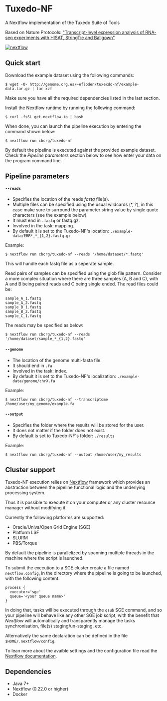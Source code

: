 # Tuxedo-NF

A Nextflow implementation of the Tuxedo Suite of Tools

Based on Nature Protocols: ["Transcript-level expression analysis of RNA-seq experiments with HISAT, StringTie and Ballgown"](http://www.nature.com/nprot/journal/v11/n9/full/nprot.2016.095.html)

[![nextflow](https://img.shields.io/badge/nextflow-%E2%89%A50.22.0-brightgreen.svg)](http://nextflow.io)

## Quick start 

Download the example dataset using the following commands:

    $ wget -O- http://genome.crg.es/~efloden/tuxexdo-nf/example-data.tar.gz | tar xzf


Make sure you have all the required dependencies listed in the last section.

Install the Nextflow runtime by running the following command:

    $ curl -fsSL get.nextflow.io | bash


When done, you can launch the pipeline execution by entering the command shown below:

    $ nextflow run cbcrg/tuxedo-nf
    

By default the pipeline is executed against the provided example dataset. 
Check the *Pipeline parameters*  section below to see how enter your data on the program 
command line.     
    


## Pipeline parameters

#### `--reads` 
   
* Specifies the location of the reads *fastq* file(s).
* Multiple files can be specified using the usual wildcards (*, ?), in this case make sure to surround the parameter string
  value by single quote characters (see the example below)
* It must end in `.fastq` or fastq.gz.
* Involved in the task: mapping.
* By default it is set to the Tuxedo-NF's location: `./example-data/ERR*_*_{1,2}.fastq.gz`

Example: 

    $ nextflow run cbcrg/tuxedo-nf --reads '/home/dataset/*.fastq'

This will handle each fastq file as a seperate sample.

Read pairs of samples can be specified using the glob file pattern. Consider a more complex situation where there are three samples (A, B and C), with A and B being paired reads and C being single ended. The read files could be:
    
    sample_A_1.fastq
    sample_A_2.fastq
    sample_B_1.fastq
    sample_B_2.fastq 
    sample_C_1.fastq

The reads may be specified as below:

    $ nextflow run cbcrg/tuxedo-nf --reads '/home/dataset/sample_*_{1,2}.fastq'    

  
#### `--genome`

* The location of the genome multi-fasta file.
* It should end in `.fa`
* Involved in the task: index.
* By default it is set to the Tuxedo-NF's localization: `./example-data/genome/chrX.fa`

Example:

    $ nextflow run cbcrg/tuxedo-nf --transcriptome /home/user/my_genome/example.fa


#### `--output` 
   
* Specifies the folder where the results will be stored for the user.  
* It does not matter if the folder does not exist.
* By default is set to Tuxedo-NF's folder: `./results` 

Example: 

    $ nextflow run cbcrg/tuxedo-nf --output /home/user/my_results 
  


## Cluster support

Tuxedo-NF execution relies on [Nextflow](http://www.nextflow.io) framework which provides an 
abstraction between the pipeline functional logic and the underlying processing system.

Thus it is possible to execute it on your computer or any cluster resource
manager without modifying it.

Currently the following platforms are supported:

  + Oracle/Univa/Open Grid Engine (SGE)
  + Platform LSF
  + SLURM
  + PBS/Torque


By default the pipeline is parallelized by spanning multiple threads in the machine where the script is launched.

To submit the execution to a SGE cluster create a file named `nextflow.config`, in the directory
where the pipeline is going to be launched, with the following content:

    process {
      executor='sge'
      queue='<your queue name>'
    }

In doing that, tasks will be executed through the `qsub` SGE command, and so your pipeline will behave like any
other SGE job script, with the benefit that *Nextflow* will automatically and transparently manage the tasks
synchronisation, file(s) staging/un-staging, etc.

Alternatively the same declaration can be defined in the file `$HOME/.nextflow/config`.

To lean more about the avaible settings and the configuration file read the 
[Nextflow documentation](http://www.nextflow.io/docs/latest/config.html).
  
  
Dependencies 
------------

 * Java 7+ 
 * Nextflow (0.22.0 or higher)
 * Docker
